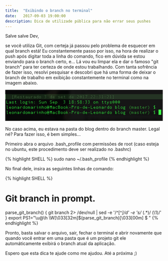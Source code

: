 ```yaml
---
title:  "Exibindo o branch no terminal"
date:   2017-09-03 19:00:00
description: Dica de utilizade pública para não errar seus pushes
---
```


Salve salve Dev,

se você utiliza Git, com certeja já passou pelo problema de esquecer em qual branch está! Eu constantemente passo por isso, na hora de realizar o push após digitar toda a linha do comando, fico em dúvida se estou enviando para o branch certo, e... Lá vou eu limpar ela e dar o famoso "git branch" para ter certeza de onde estou trabalhando. Com tanta sofrência de fazer isso, resolvi pesquisar e descobri que há uma forma de deixar o branch de trabalho em exibição constantemente no terminal como na imagem abaixo.

![Terminal exibindo o branch](assets/images/posts/2017/09/2017-09-03-exibir-branch-terminal/terminal.png)

No caso acima, eu estava na pasta do blog dentro do branch master. Legal né?
Para fazer isso, é bem simples...

Primeiro abra o arquivo .bash_profile com permissões de root (caso esteja no ubuntu, este procedimento deve ser realizado no .bashrc)

{% highlight SHELL %}
sudo nano ~/.bash_profile
{% endhighlight %}

No final dele, insira as seguintes linhas de comando:


{% highlight SHELL %}
# Git branch in prompt.
parse_git_branch() {
    git branch 2> /dev/null | sed -e '/^[^*]/d' -e 's/* \(.*\)/ (\1)/'
}
export PS1="\u@\h \W\[\033[32m\]\$(parse_git_branch)\[\033[00m\] $ "
{% endhighlight %}

Pronto, basta salvar o arquivo, sair, fechar o terminal e abrir novamente que quando você entrar em uma pasta que é um projeto git ele automáticamente exibirá o branch atual da aplicação.

Espero que esta dica te ajude como me ajudou. Até a próxima ;)
